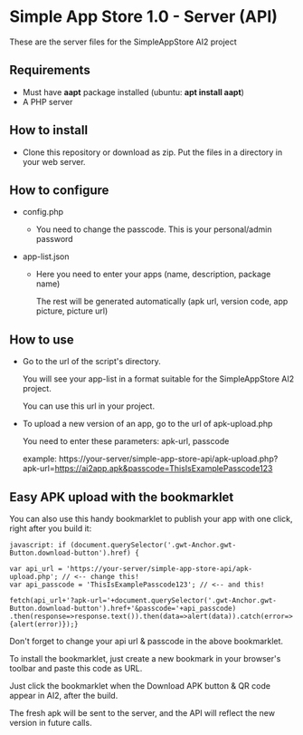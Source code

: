 # Simple App Store 1.0 - Server (API)
These are the server files for the SimpleAppStore AI2 project

## Requirements

   - Must have **aapt** package installed (ubuntu: **apt install aapt**)
   - A PHP server

## How to install

- Clone this repository or download as zip. Put the files in a directory in your web server.

## How to configure

- config.php
    
    - You need to change the passcode. This is your personal/admin password
    
- app-list.json

    - Here you need to enter your apps (name, description, package name)
    
       The rest will be generated automatically (apk url, version code, app picture, picture url)
    
## How to use

  - Go to the url of the script's directory.
  
    You will see your app-list in a format suitable for the SimpleAppStore AI2 project.
    
    You can use this url in your project.
    
  - To upload a new version of an app, go to the url of apk-upload.php
  
    You need to enter these parameters: apk-url, passcode
    
    example: https://your-server/simple-app-store-api/apk-upload.php?apk-url=https://ai2app.apk&passcode=ThisIsExamplePasscode123
    
## Easy APK upload with the bookmarklet
   
   You can also use this handy bookmarklet to publish your app with one click, right after you build it:
    
    
    javascript: if (document.querySelector('.gwt-Anchor.gwt-Button.download-button').href) {
    
	var api_url = 'https://your-server/simple-app-store-api/apk-upload.php'; // <-- change this!
	var api_passcode = 'ThisIsExamplePasscode123'; // <-- and this!
  
	fetch(api_url+'?apk-url='+document.querySelector('.gwt-Anchor.gwt-Button.download-button').href+'&passcode='+api_passcode)
	.then(response=>response.text()).then(data=>alert(data)).catch(error=>{alert(error)});}
   
   Don't forget to change your api url & passcode in the above bookmarklet.
   
   To install the bookmarklet, just create a new bookmark in your browser's toolbar and paste this code as URL.
   
   Just click the bookmarklet when the Download APK button & QR code appear in AI2, after the build.
   
   The fresh apk will be sent to the server, and the API will reflect the new version in future calls.
    
